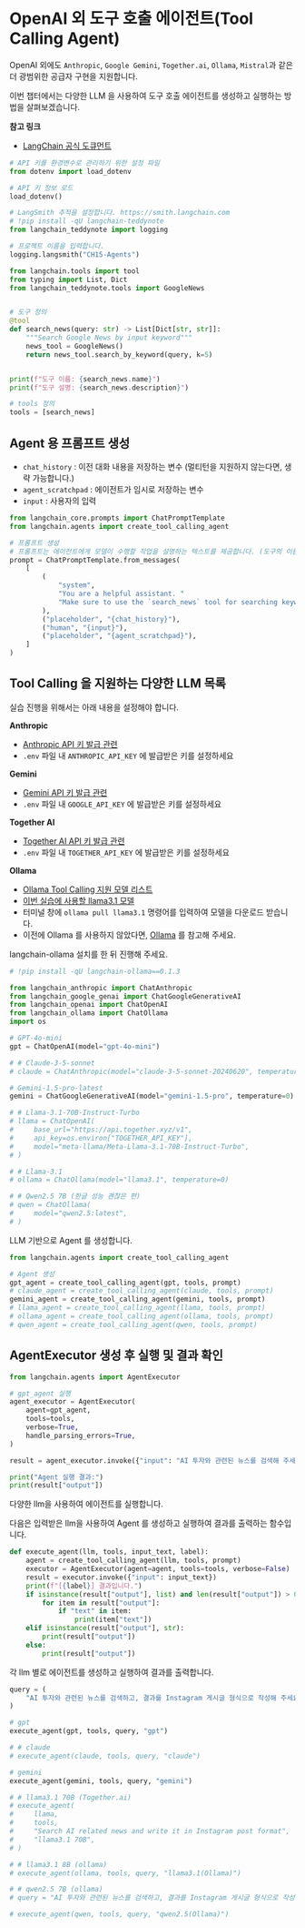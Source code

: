 # OpenAI 외 도구 호출 에이전트(Tool Calling Agent)

OpenAI 외에도 `Anthropic`, `Google Gemini`, `Together.ai`, `Ollama`, `Mistral`과 같은 더 광범위한 공급자 구현을 지원합니다.

이번 챕터에서는 다양한 LLM 을 사용하여 도구 호출 에이전트를 생성하고 실행하는 방법을 살펴보겠습니다.

**참고 링크**

- [LangChain 공식 도큐먼트](https://python.langchain.com/v0.1/docs/modules/agents/agent_types/tool_calling/)

```python
# API 키를 환경변수로 관리하기 위한 설정 파일
from dotenv import load_dotenv

# API 키 정보 로드
load_dotenv()
```

```python
# LangSmith 추적을 설정합니다. https://smith.langchain.com
# !pip install -qU langchain-teddynote
from langchain_teddynote import logging

# 프로젝트 이름을 입력합니다.
logging.langsmith("CH15-Agents")
```

```python
from langchain.tools import tool
from typing import List, Dict
from langchain_teddynote.tools import GoogleNews


# 도구 정의
@tool
def search_news(query: str) -> List[Dict[str, str]]:
    """Search Google News by input keyword"""
    news_tool = GoogleNews()
    return news_tool.search_by_keyword(query, k=5)


print(f"도구 이름: {search_news.name}")
print(f"도구 설명: {search_news.description}")
```

```python
# tools 정의
tools = [search_news]
```

## Agent 용 프롬프트 생성

- `chat_history` : 이전 대화 내용을 저장하는 변수 (멀티턴을 지원하지 않는다면, 생략 가능합니다.)
- `agent_scratchpad` : 에이전트가 임시로 저장하는 변수
- `input` : 사용자의 입력

```python
from langchain_core.prompts import ChatPromptTemplate
from langchain.agents import create_tool_calling_agent

# 프롬프트 생성
# 프롬프트는 에이전트에게 모델이 수행할 작업을 설명하는 텍스트를 제공합니다. (도구의 이름과 역할을 입력)
prompt = ChatPromptTemplate.from_messages(
    [
        (
            "system",
            "You are a helpful assistant. "
            "Make sure to use the `search_news` tool for searching keyword related news.",
        ),
        ("placeholder", "{chat_history}"),
        ("human", "{input}"),
        ("placeholder", "{agent_scratchpad}"),
    ]
)
```

## Tool Calling 을 지원하는 다양한 LLM 목록

실습 진행을 위해서는 아래 내용을 설정해야 합니다.

**Anthropic**

- [Anthropic API 키 발급 관련](https://console.anthropic.com/settings/keys)
- `.env` 파일 내 `ANTHROPIC_API_KEY` 에 발급받은 키를 설정하세요

**Gemini**

- [Gemini API 키 발급 관련](https://aistudio.google.com/app/apikey?hl=ko)
- `.env` 파일 내 `GOOGLE_API_KEY` 에 발급받은 키를 설정하세요

**Together AI**

- [Together AI API 키 발급 관련](https://api.together.ai/)
- `.env` 파일 내 `TOGETHER_API_KEY` 에 발급받은 키를 설정하세요

**Ollama**

- [Ollama Tool Calling 지원 모델 리스트](https://ollama.com/search?c=tools)
- [이번 실습에 사용할 llama3.1 모델](https://ollama.com/library/llama3.1)
- 터미널 창에 `ollama pull llama3.1` 명령어를 입력하여 모델을 다운로드 받습니다.
- 이전에 Ollama 를 사용하지 않았다면, [Ollama](https://wikidocs.net/233805) 를 참고해 주세요.

langchain-ollama 설치를 한 뒤 진행해 주세요.

```python
# !pip install -qU langchain-ollama==0.1.3
```

```python
from langchain_anthropic import ChatAnthropic
from langchain_google_genai import ChatGoogleGenerativeAI
from langchain_openai import ChatOpenAI
from langchain_ollama import ChatOllama
import os

# GPT-4o-mini
gpt = ChatOpenAI(model="gpt-4o-mini")

# # Claude-3-5-sonnet
# claude = ChatAnthropic(model="claude-3-5-sonnet-20240620", temperature=0)

# Gemini-1.5-pro-latest
gemini = ChatGoogleGenerativeAI(model="gemini-1.5-pro", temperature=0)

# # Llama-3.1-70B-Instruct-Turbo
# llama = ChatOpenAI(
#     base_url="https://api.together.xyz/v1",
#     api_key=os.environ["TOGETHER_API_KEY"],
#     model="meta-llama/Meta-Llama-3.1-70B-Instruct-Turbo",
# )

# # Llama-3.1
# ollama = ChatOllama(model="llama3.1", temperature=0)

# # Qwen2.5 7B (한글 성능 괜찮은 편)
# qwen = ChatOllama(
#     model="qwen2.5:latest",
# )
```

LLM 기반으로 Agent 를 생성합니다.

```python
from langchain.agents import create_tool_calling_agent

# Agent 생성
gpt_agent = create_tool_calling_agent(gpt, tools, prompt)
# claude_agent = create_tool_calling_agent(claude, tools, prompt)
gemini_agent = create_tool_calling_agent(gemini, tools, prompt)
# llama_agent = create_tool_calling_agent(llama, tools, prompt)
# ollama_agent = create_tool_calling_agent(ollama, tools, prompt)
# qwen_agent = create_tool_calling_agent(qwen, tools, prompt)
```

## AgentExecutor 생성 후 실행 및 결과 확인


```python
from langchain.agents import AgentExecutor

# gpt_agent 실행
agent_executor = AgentExecutor(
    agent=gpt_agent,
    tools=tools,
    verbose=True,
    handle_parsing_errors=True,
)

result = agent_executor.invoke({"input": "AI 투자와 관련된 뉴스를 검색해 주세요."})

print("Agent 실행 결과:")
print(result["output"])
```

다양한 llm을 사용하여 에이전트를 실행합니다.

다음은 입력받은 llm을 사용하여 Agent 를 생성하고 실행하여 결과를 출력하는 함수입니다.

```python
def execute_agent(llm, tools, input_text, label):
    agent = create_tool_calling_agent(llm, tools, prompt)
    executor = AgentExecutor(agent=agent, tools=tools, verbose=False)
    result = executor.invoke({"input": input_text})
    print(f"[{label}] 결과입니다.")
    if isinstance(result["output"], list) and len(result["output"]) > 0:
        for item in result["output"]:
            if "text" in item:
                print(item["text"])
    elif isinstance(result["output"], str):
        print(result["output"])
    else:
        print(result["output"])
```

각 llm 별로 에이전트를 생성하고 실행하여 결과를 출력합니다.

```python
query = (
    "AI 투자와 관련된 뉴스를 검색하고, 결과를 Instagram 게시글 형식으로 작성해 주세요."
)
```

```python
# gpt
execute_agent(gpt, tools, query, "gpt")
```

```python
# # claude
# execute_agent(claude, tools, query, "claude")
```

```python
# gemini
execute_agent(gemini, tools, query, "gemini")
```

```python
# # llama3.1 70B (Together.ai)
# execute_agent(
#     llama,
#     tools,
#     "Search AI related news and write it in Instagram post format",
#     "llama3.1 70B",
# )
```

```python
# # llama3.1 8B (ollama)
# execute_agent(ollama, tools, query, "llama3.1(Ollama)")
```

```python
# # qwen2.5 7B (ollama)
# query = "AI 투자와 관련된 뉴스를 검색하고, 결과를 Instagram 게시글 형식으로 작성해 주세요. 한글로 답변하세요!"

# execute_agent(qwen, tools, query, "qwen2.5(Ollama)")
```

